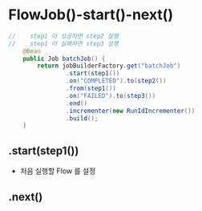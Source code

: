 # FlowJob()-start()-next()

```java
//    step1 이 성공하면 step2 실행
//    step1 이 실패하면 step3 실행
    @Bean
    public Job batchJob() {
        return jobBuilderFactory.get("batchJob")
                .start(step1())
                .on("COMPLETED").to(step2())
                .from(step1())
                .on("FAILED").to(step3())
                .end()
                .incrementer(new RunIdIncrementer())
                .build();
    }
```

## .start(step1())

- 처음 실행할 Flow 를 설정

## .next()